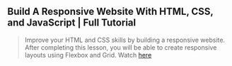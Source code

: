 ## Build A Responsive Website With HTML, CSS, and JavaScript | Full Tutorial

> Improve your HTML and CSS skills by building a responsive website. After completing this lesson, you will be able to create responsive layouts using Flexbox and Grid.
Watch [here](https://youtu.be/3-t3Zmtsvb8)
